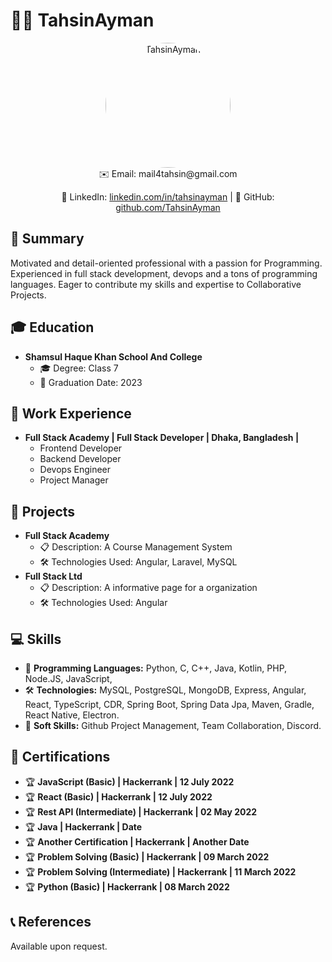 <!-- README.md -->

# 👩‍💻 TahsinAyman

<div align="center">
  <img src="https://i.imgur.com/nUQhspz.jpeg" alt="TahsinAyman" style="border-radius: 50%; width: 200px; height: 200px">
</div>

<div align="center">
  ✉️ Email: mail4tahsin@gmail.com <br>
  
  🔗 LinkedIn: [linkedin.com/in/tahsinayman](https://linkedin.com/in/tahsinayman) | 🐙 GitHub: [github.com/TahsinAyman](https://github.com/TahsinAyman)
  
</div>

## 🚀 Summary

Motivated and detail-oriented professional with a passion for Programming. Experienced in full stack development, devops and a tons of programming languages. Eager to contribute my skills and expertise to Collaborative Projects.

## 🎓 Education

- **Shamsul Haque Khan School And College**
  - 🎓 Degree: Class 7
  - 📅 Graduation Date: 2023

## 💼 Work Experience

- **Full Stack Academy | Full Stack Developer | Dhaka, Bangladesh |**
  - Frontend Developer
  - Backend Developer
  - Devops Engineer
  - Project Manager

## 🚀 Projects

- **Full Stack Academy**
  - 📋 Description: A Course Management System
  - 🛠️ Technologies Used: Angular, Laravel, MySQL
- **Full Stack Ltd**
  - 📋 Description: A informative page for a organization
  - 🛠️ Technologies Used: Angular

## 💻 Skills

- 💬 **Programming Languages:** Python, C, C++, Java, Kotlin, PHP, Node.JS, JavaScript, 
- 🛠️ **Technologies:** MySQL, PostgreSQL, MongoDB, Express, Angular, React, TypeScript, CDR, Spring Boot, Spring Data Jpa, Maven, Gradle, React Native, Electron.
- 👥 **Soft Skills:** Github Project Management, Team Collaboration, Discord.

## 📜 Certifications

- 🏆 **JavaScript (Basic) | Hackerrank | 12 July 2022**
- 🏆 **React (Basic) | Hackerrank | 12 July 2022**
- 🏆 **Rest API (Intermediate) | Hackerrank | 02 May 2022**
- 🏆 **Java | Hackerrank | Date**
- 🏆 **Another Certification | Hackerrank | Another Date**
- 🏆 **Problem Solving (Basic) | Hackerrank | 09 March 2022**
- 🏆 **Problem Solving (Intermediate) | Hackerrank | 11 March 2022**
- 🏆 **Python (Basic) | Hackerrank | 08 March 2022**

## 📞 References

Available upon request.
